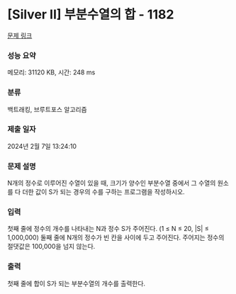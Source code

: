 # [Silver II] 부분수열의 합 - 1182 

[문제 링크](https://www.acmicpc.net/problem/1182) 

### 성능 요약

메모리: 31120 KB, 시간: 248 ms

### 분류

백트래킹, 브루트포스 알고리즘

### 제출 일자

2024년 2월 7일 13:24:10

### 문제 설명

<p>N개의 정수로 이루어진 수열이 있을 때, 크기가 양수인 부분수열 중에서 그 수열의 원소를 다 더한 값이 S가 되는 경우의 수를 구하는 프로그램을 작성하시오.</p>

### 입력 

 <p>첫째 줄에 정수의 개수를 나타내는 N과 정수 S가 주어진다. (1 ≤ N ≤ 20, |S| ≤ 1,000,000) 둘째 줄에 N개의 정수가 빈 칸을 사이에 두고 주어진다. 주어지는 정수의 절댓값은 100,000을 넘지 않는다.</p>

### 출력 

 <p>첫째 줄에 합이 S가 되는 부분수열의 개수를 출력한다.</p>

